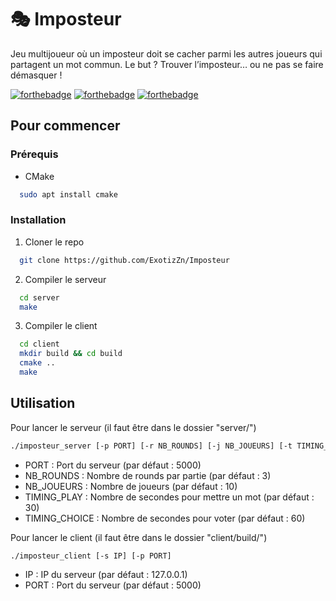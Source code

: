 # 🎭 Imposteur
Jeu multijoueur où un imposteur doit se cacher parmi les autres joueurs qui partagent un mot commun. Le but ? Trouver l’imposteur… ou ne pas se faire démasquer !

[![forthebadge](http://forthebadge.com/images/badges/built-with-love.svg)](http://forthebadge.com) [![forthebadge](https://forthebadge.com/images/badges/made-with-c.svg)](https://forthebadge.com) [![forthebadge](https://forthebadge.com/images/badges/made-with-c-plus-plus.svg)](https://forthebadge.com)

## Pour commencer
### Prérequis
* CMake
```sh
  sudo apt install cmake
```
### Installation
1. Cloner le repo
  ```sh
    git clone https://github.com/ExotizZn/Imposteur
  ```
2. Compiler le serveur
  ```sh
    cd server
    make
  ```
3. Compiler le client
  ```sh
    cd client
    mkdir build && cd build
    cmake ..
    make
  ```

## Utilisation
Pour lancer le serveur (il faut être dans le dossier "server/")
```sh
./imposteur_server [-p PORT] [-r NB_ROUNDS] [-j NB_JOUEURS] [-t TIMING_PLAY] [-T TIMING_CHOICE] [-d]
```
- PORT : Port du serveur (par défaut : 5000)
- NB_ROUNDS : Nombre de rounds par partie (par défaut : 3)
- NB_JOUEURS : Nombre de joueurs (par défaut : 10)
- TIMING_PLAY : Nombre de secondes pour mettre un mot (par défaut : 30)
- TIMING_CHOICE : Nombre de secondes pour voter (par défaut : 60)

Pour lancer le client (il faut être dans le dossier "client/build/")
```sh
./imposteur_client [-s IP] [-p PORT]
```
- IP : IP du serveur (par défaut : 127.0.0.1)
- PORT : Port du serveur (par défaut : 5000)
